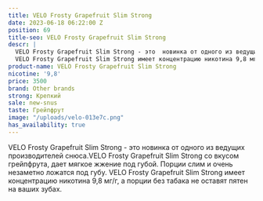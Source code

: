 ```yaml
---
title: VELO Frosty Grapefruit Slim Strong
date: 2023-06-18 06:22:00 Z
position: 69
title-seo: VELO Frosty Grapefruit Slim Strong
descr: |
  VELO Frosty Grapefruit Slim Strong - это  новинка от одного из ведущих производителей снюса.VELO Frosty Grapefruit Slim Strong со вкусом грейпфрута, дает мягкое жжение под губой.  Порции слим и очень незаметно ложатся под губу.
  VELO Frosty Grapefruit Slim Strong имеет концентрацию никотина 9,8 мг/г, а порции без табака не оставят пятен на ваших зубах.
product-name: VELO Frosty Grapefruit Slim Strong
nicotine: '9,8'
price: 3500
brand: Other brands
strong: Крепкий
sale: new-snus
taste: Грейпфрут
image: "/uploads/velo-013e7c.png"
has_availability: true
---
```


VELO Frosty Grapefruit Slim Strong - это  новинка от одного из ведущих производителей снюса.VELO Frosty Grapefruit Slim Strong со вкусом грейпфрута, дает мягкое жжение под губой.  Порции слим и очень незаметно ложатся под губу.
VELO Frosty Grapefruit Slim Strong имеет концентрацию никотина 9,8 мг/г, а порции без табака не оставят пятен на ваших зубах.
